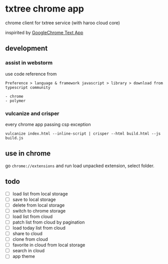 # txtree chrome app

chrome client for txtree service (with haroo cloud core)

inspirited by [GoogleChrome Text App](https://github.com/GoogleChrome/text-app)

## development

### assist in webstorm

use code reference from 

    Preference > language & framework javascript > library > download from typescript community
    
    - chrome
    - polymer

### vulcanize and crisper

every chrome app passing csp exception

    vulcanize index.html --inline-script | crisper --html build.html --js build.js

## use in chrome

go `chrome://extensions` and run load unpacked extension, select folder.

## todo

- [ ] load list from local storage
- [ ] save to local storage
- [ ] delete from local storage
- [ ] switch to chrome storage
- [ ] load list from cloud
- [ ] patch list from cloud by pagination
- [ ] load today list from cloud
- [ ] share to cloud
- [ ] clone from cloud
- [ ] favorite in cloud from local storage
- [ ] search in cloud
- [ ] app theme